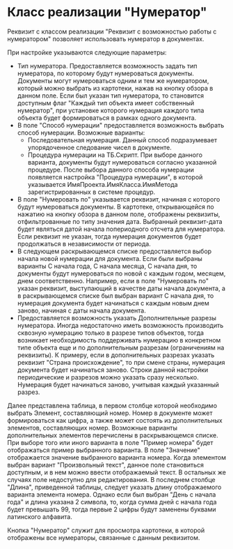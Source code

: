 ﻿# Класс реализации "Нумератор"

Реквизит с классом реализации "Реквизит с возможностью работы с нумератором" позволяет использовать нумератор в документах. 

При настройке указываются следующие параметры: 
* Тип нумератора. Предоставляется возможность задать тип нумератора, по которому будут нумероваться документы. Документы могут нумероваться одним и тем же нумератором, который можно выбрать из картотеки, нажав на кнопку обзора в данном поле. Если был указан тип нумератора, то становится доступным флаг "Каждый тип объекта имеет собственный нумератор", при установке которого нумерация каждого типа объекта будет формироваться в рамках одного документа. 
* В поле "Способ нумерации" предоставляется возможность выбрать способ нумерации. Возможные варианты: 
    * Последовательная нумерация. Данный способ подразумевает упорядоченное следование чисел в документе. 
    * Процедура нумерации на ТБ.Скрипт. При выборе данного варианта, документы будут нумероваться согласно указанной процедуре. После выбора данного способа нумерации появляется настройка "Процедура нумерации", в которой указывается ИмяПроекта.ИмяКласса.ИмяМетода зарегистрированных в системе процедур. 
* В поле "Нумеровать по" указывается реквизит, начиная с которого будут нумероваться документы. В картотеке, открывающейся по нажатию на кнопку обзора в данном поле, отображены реквизиты, отфильтрованные по типу значения дата. Выбранный реквизит-дата будет являться датой начала попериодного отсчета для нумератора. Если реквизит не указан, тогда нумерация документов будет продолжаться в независимости от периода. 
* В следующем раскрывающемся списке предоставляется выбор начала новой нумерации для документа. Если были выбраны варианты С начала года, С начала месяца, С начала дня, то документы будут нумероваться по новой с каждым годом, месяцем, днем соответственно. 
Например, если в поле "Нумеровать по" указан реквизит, выступающий в качестве даты начала документа, а в раскрывающемся списке был выбран вариант С начала дня, то нумерация документа будет начинаться с каждым новым днем заново, начиная с даты начала документа. 
* Предоставляется возможность указать Дополнительные разрезы нумератора. Иногда недостаточно иметь возможность производить сквозную нумерацию только в разрезе типов объектов, тогда возникает необходимость поддерживать нумерацию в конкретном типе объекта еще и по дополнительным разрезам (ограничениям на реквизиты). 
К примеру, если в дополнительных разрезах указать реквизит "Страна происхождение", то при смене страны, нумерация документа будет начинаться заново. Строки данной настройки периодические и разрезов можно указать сразу несколько. Нумерация будет начинаться заново, учитывая каждый указанный разрез. 


Далее представлена таблица, в первом столбце которой необходимо выбрать Элемент, составляющий номер. Номер в документе может формироваться как цифра, а также может состоять из дополнительных элементов, составляющих номер. Возможные варианты дополнительных элементов перечислены в раскрывающемся списке. При выборе того или иного варианта в поле "Пример номера" будет отображаться пример выбранного варианта. 
В поле "Значение" отображается значение выбранного варианта номера. Когда элементом выбран вариант "Произвольный текст", данное поле становиться доступным, и в нем можно ввести отображаемый текст. В остальных же случаях поле недоступно для редактирования. 
В последнем столбце "Длина", приведенной таблицы, следует указать длину отображаемого варианта элемента номера. Однако если был выбран "День с начала года" и длина указана 2 символа, то, когда сумма дней с начала года будет превышать 99, тогда первые 2 цифры будут заменены буквами латинского алфавита. 

Кнопка "Нумератор" служит для просмотра картотеки, в которой отображены все нумераторы, связанные с данным реквизитом. 
